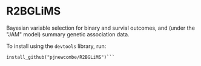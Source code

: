 R2BGLiMS
========

Bayesian variable selection for binary and survial outcomes, and (under the "JAM" model) summary genetic association data.

To install using the `devtools` library, run:

```library(devtools)
install_github("pjnewcombe/R2BGLiMS")```

